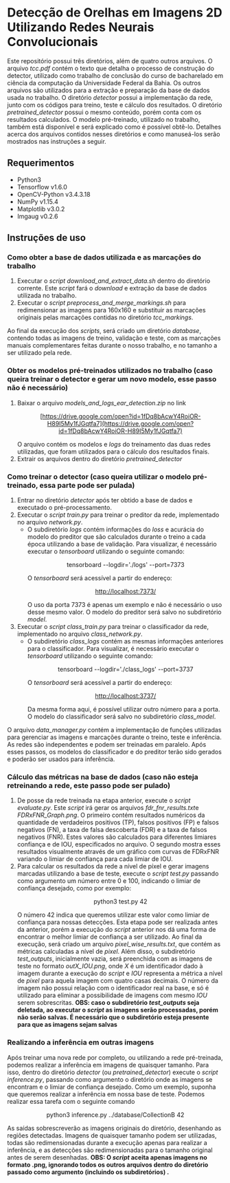 

# Detecção de Orelhas em Imagens 2D Utilizando Redes Neurais Convolucionais  

Este repositório possui três diretórios, além de quatro outros arquivos. O arquivo *tcc.pdf* contém o texto que detalha o processo de construção do detector, utilizado como trabalho de conclusão do curso de bacharelado em ciência da computação da Universidade Federal da Bahia. Os outros arquivos são utilizados para a extração e preparação da base de dados usada no trabalho. O diretório *detector* possui a implementação da rede, junto com os códigos para treino, teste e cálculo dos resultados. O diretório *pretrained\_detector* possui o mesmo conteúdo, porém conta com os resultados calculados. O modelo pré-treinado, utilizado no trabalho, também está disponível e será explicado como é possível obtê-lo. Detalhes acerca dos arquivos contidos nesses diretórios e como manuseá-los serão mostrados nas instruções a seguir.
  
## Requerimentos

+ Python3 
+ Tensorflow v1.6.0
+ OpenCV-Python v3.4.3.18
+ NumPy v1.15.4
+ Matplotlib v3.0.2
+ Imgaug v0.2.6  

## Instruções de uso  
  

### Como obter a base de dados utilizada e as marcações do trabalho  
  

1. Executar o *script download\_and\_extract\_data.sh* dentro do diretório corrente. Este *script* fará o *download* e extração da base de dados utilizada no trabalho.  
2. Executar o *script*  *preprocess\_and\_merge\_markings.sh* para redimensionar as imagens para 160x160 e substituir as marcações originais pelas marcações contidas no diretório *tcc\_markings*.   
  

Ao final da execução dos *scripts*, será criado um diretório *database*, contendo todas as imagens de treino, validação e teste, com as marcações manuais complementares feitas durante o nosso trabalho, e no tamanho a ser utilizado pela rede.   

### Obter os modelos pré-treinados utilizados no trabalho (caso queira treinar o detector e gerar um novo modelo, esse passo não é necessário)

1. Baixar o arquivo *models_and_logs_ear_detection.zip* no link <p align="center">[https://drive.google.com/open?id=1fDq8bAcwY4RoiOR-H89I5My1fJGqtfa7](https://drive.google.com/open?id=1fDq8bAcwY4RoiOR-H89I5My1fJGqtfa7)  </p> O arquivo contém os modelos e *logs* do treinamento das duas redes utilizadas, que foram utilizados para o cálculo dos resultados finais. 
2. Extrair os arquivos dentro do diretório *pretrained_detector*  

### Como treinar o detector (caso queira utilizar o modelo pré-treinado, essa parte pode ser pulada) 
  

1. Entrar no diretório *detector* após ter obtido a base de dados e executado o pré-processamento.  
2. Executar o *script train.<span></span>py* para treinar o preditor da rede, implementado no arquivo *network.<span></span>py*.   
	 + O subdiretório *logs* contém informações do *loss* e acurácia do modelo do preditor que são calculados durante o treino a cada época utilizando a base de validação. Para visualizar, é necessário executar o *tensorboard* utilizando o seguinte comando: <p align="center">tensorboard --logdir='./logs' --port=7373 </p> O *tensorboard* será acessível a partir do endereço: <p align="center">[http://localhost:7373/](http://localhost:7373/)  </p> O uso da porta 7373 é apenas um exemplo e não é necessário o uso desse mesmo valor.  O modelo do preditor será salvo no subdiretório *model*. 
3. Executar o *script class\_train.py* para treinar o classificador da rede, implementado no arquivo *class_network.<span></span>py*.  
	 + O subdiretório *class\_logs* contém as mesmas informações anteriores para o classificador. Para visualizar, é necessário executar o *tensorboard* utilizando o seguinte comando: <p align="center"> tensorboard --logdir='./class\_logs' --port=3737 </p> O *tensorboard* será acessível a partir do endereço: <p align="center">[http://localhost:3737/](http://localhost:3737/)  </p>  Da mesma forma aqui, é possível utilizar outro número para a porta. O modelo do classificador será salvo no subdiretório *class_model*.

O arquivo *data_manager.<span></span>py* contém a implementação de funções utilizadas para gerenciar as imagens e marcações durante o treino, teste e inferência. As redes são independentes e podem ser treinadas em paralelo. Após esses passos, os modelos do classificador e do preditor terão sido gerados e poderão ser usados para inferência. 

### Cálculo das métricas na base de dados (caso não esteja retreinando a rede, este passo pode ser pulado)

1. De posse da rede treinada na etapa anterior, execute o *script evaluate.<span></span>py*. Este *script* irá gerar os arquivos *fdr_fnr_results.txt*e *FDRxFNR_Graph.png*. O primeiro contém resultados numéricos da quantidade de verdadeiros positivos (TP), falsos positivos (FP) e falsos negativos (FN), a taxa de falsa descoberta (FDR) e a taxa de falsos negativos (FNR). Estes valores são calculados para diferentes limiares confiança e de IOU, especificados no arquivo. O segundo mostra esses resultados visualmente através de um gráfico com curvas de FDRxFNR  variando o limiar de confiança para cada limiar de IOU.
2. Para calcular os resultados da rede a nível de píxel e gerar imagens marcadas utilizando a base de teste, execute o *script test.<span></span>py* passando como argumento um número entre 0 e 100, indicando o limiar de confiança desejado, como por exemplo: <p align="center"> python3 test.<span></span>py 42 </p> O número 42 indica que queremos utilizar este valor como limiar de confiança para nossas detecções. Esta etapa pode ser realizada antes da anterior, porém a execução do *script* anterior nos dá uma forma de encontrar o melhor limiar de confiança a ser utilizado. Ao final da execução, será criado um arquivo *pixel_wise_results.txt*, que contém as métricas calculadas a nível de *pixel*. Além disso, o subdiretório *test_outputs*, inicialmente vazia, será preenchida com as imagens de teste no formato *outX_IOU.png*, onde *X* é um identificador dado à imagem durante a execução do *script* e *IOU* representa a métrica a nível de *pixel* para aquela imagem com quatro casas decimais. O número da imagem não possui relação com o identificador real na base, e só é utilizado para eliminar a possibilidade de imagens com mesmo *IOU* serem sobrescritas. 
**OBS: caso o subdiretório *test_outputs* seja deletada, ao executar o _script_ as imagens serão processadas, porém não serão salvas. É necessário que o subdiretório esteja presente para que as imagens sejam salvas** 

### Realizando a inferência em outras imagens

Após treinar uma nova rede por completo, ou utilizando a rede pré-treinada, podemos realizar a inferência em imagens de quaisquer tamanho. Para isso, dentro do diretório *detector* (ou *pretrained_detector*) execute o *script inference.<span></span>py*, passando como argumento o diretório onde as imagens se encontram e o limiar de confiança desejado. Como um exemplo, suponha que queremos realizar a inferência em nossa base de teste. Podemos realizar essa tarefa com o seguinte comando <p align="center"> python3 inference.<span></span>py ../database/CollectionB 42 </p> 
As saídas sobrescreverão as imagens originais do diretório, desenhando as regiões detectadas. Imagens de quaisquer tamanho podem ser utilizadas, todas são redimensionadas durante a execução apenas para realizar a inferência, e as detecções são redimensionadas para o tamanho original antes de serem desenhadas. 
**OBS: O _script_ aceita apenas imagens no formato .png, ignorando todos os outros arquivos dentro do diretório passado como argumento (incluindo os subdiretórios) .**



